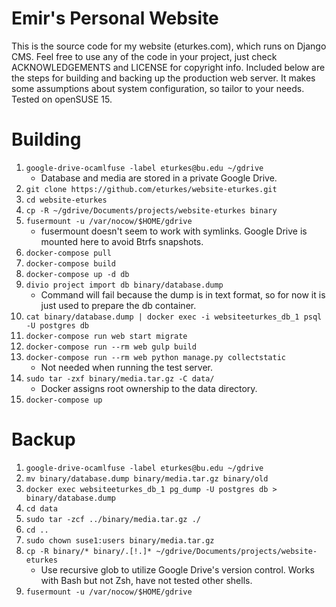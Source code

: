 # Emir's Personal Website

This is the source code for my website (eturkes.com), which runs on Django CMS. Feel free to use any of the code in your project, just check ACKNOWLEDGEMENTS and LICENSE for copyright info. Included below are the steps for building and backing up the production web server. It makes some assumptions about system configuration, so tailor to your needs. Tested on openSUSE 15.

# Building

1. `google-drive-ocamlfuse -label eturkes@bu.edu ~/gdrive`
   * Database and media are stored in a private Google Drive.
1. `git clone https://github.com/eturkes/website-eturkes.git`
1. `cd website-eturkes`
1. `cp -R ~/gdrive/Documents/projects/website-eturkes binary`
1. `fusermount -u /var/nocow/$HOME/gdrive`
   * fusermount doesn't seem to work with symlinks. Google Drive is mounted here to avoid Btrfs snapshots.
1. `docker-compose pull`
1. `docker-compose build`
1. `docker-compose up -d db`
1. `divio project import db binary/database.dump`
   * Command will fail because the dump is in text format, so for now it is just used to prepare the db container.
1. `cat binary/database.dump | docker exec -i websiteeturkes_db_1 psql -U postgres db`
1. `docker-compose run web start migrate`
1. `docker-compose run --rm web gulp build`
1. `docker-compose run --rm web python manage.py collectstatic`
   * Not needed when running the test server.
1. `sudo tar -zxf binary/media.tar.gz -C data/`
   * Docker assigns root ownership to the data directory.
1. `docker-compose up`

# Backup

1. `google-drive-ocamlfuse -label eturkes@bu.edu ~/gdrive`
1. `mv binary/database.dump binary/media.tar.gz binary/old`
1. `docker exec websiteeturkes_db_1 pg_dump -U postgres db > binary/database.dump`
1. `cd data`
1. `sudo tar -zcf ../binary/media.tar.gz ./`
1. `cd ..`
1. `sudo chown suse1:users binary/media.tar.gz`
1. `cp -R binary/* binary/.[!.]* ~/gdrive/Documents/projects/website-eturkes`
   * Use recursive glob to utilize Google Drive's version control. Works with Bash but not Zsh, have not tested other shells.
1. `fusermount -u /var/nocow/$HOME/gdrive`
